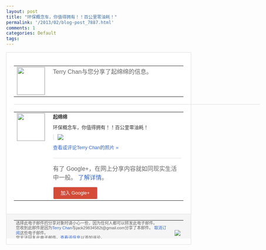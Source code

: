 ```yaml
---
layout: post
title: "环保概念车，你值得拥有！！百公里零油耗！"
permalink: '/2013/02/blog-post_7887.html'
comments: 1
categories: Default
tags: 
---
```

<!-- X-Notifications: 1:cba67e2c90000000 -->

<div style="border:solid 1px #dfdfdf;color:#686868;font:13px Arial"><div style="background-color:#fff;padding:20px;"><table cellpadding="0" cellspacing="0"><tr><td style="padding-right:15px;vertical-align:top"><a href="https://plus.google.com/_/notifications/emlink?emr=14900066512970582018&amp;emid=CJjlpNHb1bUCFWUwcgodyjEAAA&amp;path=%2F108643996575278738906&amp;dt=1361941547796&amp;uob=8"><img height="75" src="https://lh3.googleusercontent.com/-KKRGTyJ5Bl0/AAAAAAAAAAI/AAAAAAAAtnY/R4QEWIp3Ur0/s75-c-k-a/photo.jpg" style="border:solid 1px #cccccc;" width="75"/></a></td><td style="width:578px;color:#333;font:13px Arial;vertical-align:top"><div style="color:#686868;font:16px Arial;padding-bottom:15px">Terry Chan与您分享了起绵绵的信息。</div><div style="padding-bottom:10px"></div></td></tr></table><div style="margin:20px 0;border-bottom:solid 1px #dfdfdf;width:670px"></div><table cellpadding="0" cellspacing="0"><tr><td style="padding-right:15px;vertical-align:top"><a href="https://plus.google.com/_/notifications/emlink?emr=14900066512970582018&amp;emid=CJjlpNHb1bUCFWUwcgodyjEAAA&amp;path=%2F100162859165940866813&amp;dt=1361941547796&amp;uob=8"><img height="75" src="https://lh4.googleusercontent.com/-ptheuEFPZkY/AAAAAAAAAAI/AAAAAAAACCc/rsYI8VL3kYk/s75-c-k-a/photo.jpg" style="border:solid 1px #cccccc;" width="75"/></a></td><td style="width:578px;color:#333;font:13px Arial;vertical-align:top"><div style="font-weight:bold;padding-bottom:10px">起绵绵</div><div style="padding-bottom:10px">环保概念车，你值得拥有！！百公里零油耗！</div><div style="margin-bottom:10px;padding-left:10px; border-left:2px solid #EAEAEA"><span style="margin-right:5px"><a href="https://plus.google.com/_/notifications/emlink?emr=14900066512970582018&amp;emid=CJjlpNHb1bUCFWUwcgodyjEAAA&amp;path=%2F108643996575278738906%2Fposts%2FAf18fj7iTmn%3Fgpinv%3DAMIXal-wZ0Ro9bTgza2Xn3h21teieID4dZ0ZA1sm0KhLT8EJNgtKeIOuJPAQwr376TwKBOrjDS8W53wB4R-t36790rpXRcBp-OUPX9nl5mHgbFMnpJ9dZfU&amp;dt=1361941547796&amp;uob=8" style="color:#3366CC;text-decoration:none;"><img border="0" src="https://lh6.googleusercontent.com/-2uNEZ8QfViQ/US2PShuynTI/AAAAAAAACvI/gNTBMGSp-Y8/w160/p1882623749.jpg" style="max-height:200px;max-width:275px"/></a></span></div><a href="https://plus.google.com/_/notifications/emlink?emr=14900066512970582018&amp;emid=CJjlpNHb1bUCFWUwcgodyjEAAA&amp;path=%2Fphotos%2F100162859165940866813%2Falbums%2F5849489041372119649%2F5849489039479184690%3Fgpinv%3DAMIXal-wZ0Ro9bTgza2Xn3h21teieID4dZ0ZA1sm0KhLT8EJNgtKeIOuJPAQwr376TwKBOrjDS8W53wB4R-t36790rpXRcBp-OUPX9nl5mHgbFMnpJ9dZfU%26authkey%3DCIWB0PH52qDLWA&amp;dt=1361941547796&amp;uob=8" style="color:#3366CC;text-decoration:none">查看或评论Terry Chan的照片 »</a><div style="margin-top:20px;border-top:solid 1px #dfdfdf"><div style="padding:15px 0;color:#686868;font:16px Arial">有了 Google+，在网上分享内容就如同现实生活中一般。 <a href="http://www.google.com/+/learnmore/" style="color:#3366CC;text-decoration:none">了解详情</a>。</div><a href="https://plus.google.com/_/notifications/emlink?emr=14900066512970582018&amp;emid=CJjlpNHb1bUCFWUwcgodyjEAAA&amp;path=%2F%3Fgpinv%3DAMIXal-wZ0Ro9bTgza2Xn3h21teieID4dZ0ZA1sm0KhLT8EJNgtKeIOuJPAQwr376TwKBOrjDS8W53wB4R-t36790rpXRcBp-OUPX9nl5mHgbFMnpJ9dZfU&amp;dt=1361941547796&amp;uob=8" style="padding:1px 20px;min-width:54px;display:inline-block; background-color:#d44b38;text-align:center; font:13px Arial; border-radius:3px;color:#fff;border:solid 1px #dfdfdf; white-space:nowrap;text-decoration:none;height:30px;line-height:30px">加入 Google+</a></div></td></tr></table></div><div style="border-top:solid 1px #dfdfdf;padding:0 20px; background-color:#f5f5f5"><table cellpadding="0" cellspacing="0" style="height:50px"><tbody><tr><td style="vertical-align:middle;width:100%; color:#636363;font:11px Arial; line-height:120%">选择此电子邮件的分享对象时请小心一些，因为任何人都可以转发此电子邮件。<br/>您收到此邮件是因为<a href="https://plus.google.com/_/notifications/emlink?emr=14900066512970582018&amp;emid=CJjlpNHb1bUCFWUwcgodyjEAAA&amp;path=%2F108643996575278738906%3Fgpinv%3DAMIXal-wZ0Ro9bTgza2Xn3h21teieID4dZ0ZA1sm0KhLT8EJNgtKeIOuJPAQwr376TwKBOrjDS8W53wB4R-t36790rpXRcBp-OUPX9nl5mHgbFMnpJ9dZfU&amp;dt=1361941547796&amp;uob=8" style="color:#3366CC;text-decoration:none">Terry Chan</a>与jack29834582t@gmail.com分享了本邮件。 <a href="https://plus.google.com/_/notifications/emlink?emr=14900066512970582018&amp;emid=CJjlpNHb1bUCFWUwcgodyjEAAA&amp;path=%2F_%2Fnonplus%2Femailsettings%3Fgpinv%3DAMIXal-wZ0Ro9bTgza2Xn3h21teieID4dZ0ZA1sm0KhLT8EJNgtKeIOuJPAQwr376TwKBOrjDS8W53wB4R-t36790rpXRcBp-OUPX9nl5mHgbFMnpJ9dZfU%26est%3DADH5u8X5mIe4qDs-CTofvdjT_5VaNfzdrcbJB4_cnUFGlluFujxtfYogUOX9B6I_sHDbzTML17fwwnib5c_upbe3d5xcxfrmacSjC8oo6I79rvUr1jSmQa5hnDA6Ru5RLPhgORNeZb_S68OsVHSSNZty1pB4wC1aEA&amp;dt=1361941547796&amp;uob=8" style="color:#3366CC;text-decoration:none">取消订阅</a>这些电子邮件。<br/>您无法回复此电子邮件。<a href="https://plus.google.com/_/notifications/emlink?emr=14900066512970582018&amp;emid=CJjlpNHb1bUCFWUwcgodyjEAAA&amp;path=%2F108643996575278738906%2Fposts%2FAf18fj7iTmn%3Fgpinv%3DAMIXal-wZ0Ro9bTgza2Xn3h21teieID4dZ0ZA1sm0KhLT8EJNgtKeIOuJPAQwr376TwKBOrjDS8W53wB4R-t36790rpXRcBp-OUPX9nl5mHgbFMnpJ9dZfU&amp;dt=1361941547796&amp;uob=8" style="color:#3366CC;text-decoration:none">查看该信息</a>以添加评论。<br/>Google Inc., 1600 Amphitheatre Pkwy, Mountain View, CA 94043 USA<br/></td><td><img src="https://ssl.gstatic.com/s2/oz/images/notifications/logo/google-plus-6617a72bb36cc548861652780c9e6ff1.png"/></td></tr></tbody></table></div></div>